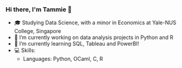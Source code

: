 ### Hi there, I'm Tammie 👋

- 🎓 Studying Data Science, with a minor in Economics at Yale-NUS College, Singapore
- 🔭 I’m currently working on data analysis projects in Python and R
- 🌱 I’m currently learning SQL, Tableau and PowerBI!
- 💻 Skills:
  - Languages: Python, OCaml, C, R
